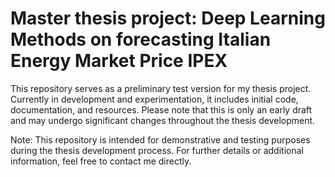 # Master thesis project: Deep Learning Methods on forecasting Italian Energy Market Price IPEX
This repository serves as a preliminary test version for my thesis project. Currently in development and experimentation, it includes initial code, documentation, and resources. Please note that this is only an early draft and may undergo significant changes throughout the thesis development.

Note: This repository is intended for demonstrative and testing purposes during the thesis development process. For further details or additional information, feel free to contact me directly.
